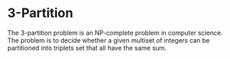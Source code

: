 # 3-Partition
The 3-partition problem is an NP-complete problem in computer science. The problem is to decide whether a given multiset of integers can be partitioned into triplets set that all have the same sum.
